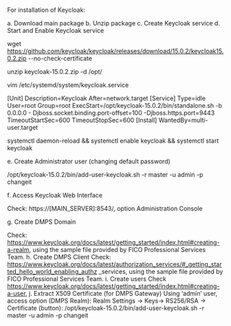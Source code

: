 For installation of Keycloak:

a. Download main package
b. Unzip package
c. Create Keycloak service
d. Start and Enable Keycloak service

wget https://github.com/keycloak/keycloak/releases/download/15.0.2/keycloak15.0.2.zip --no-check-certificate

unzip keycloak-15.0.2.zip -d /opt/

vim /etc/systemd/system/keycloak.service

[Unit]
Description=Keycloak
After=network.target
[Service]
Type=idle
User=root
Group=root
ExecStart=/opt/keycloak-15.0.2/bin/standalone.sh -b 0.0.0.0 -
Djboss.socket.binding.port-offset=100 -Djboss.https.port=9443
TimeoutStartSec=600
TimeoutStopSec=600
[Install]
WantedBy=multi-user.target

systemctl daemon-reload && systemctl enable keycloak && systemctl start keycloak

e. Create Administrator user (changing default password)

/opt/keycloak-15.0.2/bin/add-user-keycloak.sh -r master -u admin -p changeit

f. Access Keycloak Web Interface

Check: https://[MAIN_SERVER]:8543/, option Administration Console

g. Create DMPS Domain

Check: https://www.keycloak.org/docs/latest/getting_started/index.html#creating-a-realm, using the
sample file provided by FICO Professional Services Team.
h. Create DMPS Client
Check:
https://www.keycloak.org/docs/latest/authorization_services/#_getting_started_hello_world_enabling_authz
_services, using the sample file provided by FICO Professional Services Team.
i. Create users
Check https://www.keycloak.org/docs/latest/getting_started/index.html#creating-a-user,
j. Extract X509 Certificate (for DMPS Gateway)
Using ‘admin’ user, access option (DMPS Realm): Realm Settings -> Keys-> RS256/RSA ->
Certificate (button):
/opt/keycloak-15.0.2/bin/add-user-keycloak.sh -r master -u admin -p changeit
